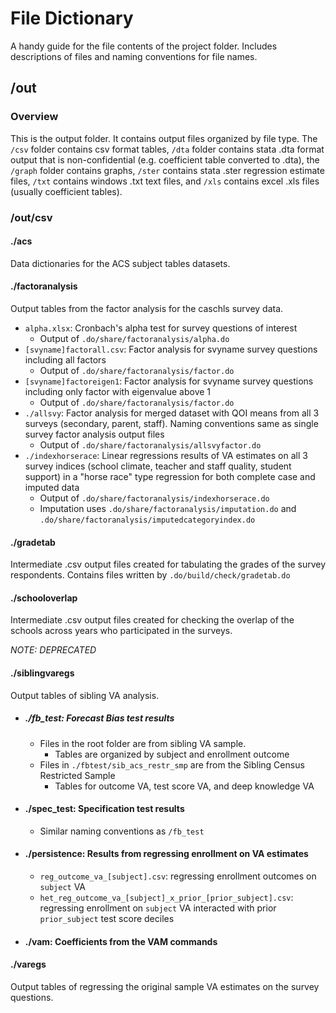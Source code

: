 # File Dictionary
A handy guide for the file contents of the project folder. Includes descriptions of files and naming conventions for file names.

## /out

### Overview

This is the output folder. It contains output files organized by file type. The ```/csv``` folder contains csv format tables, ```/dta``` folder contains stata .dta format output that is non-confidential (e.g. coefficient table converted to .dta), the ```/graph``` folder contains graphs, ```/ster``` contains stata .ster regression estimate files, ```/txt``` contains windows .txt text files, and ```/xls``` contains excel .xls files (usually coefficient tables).


### /out/csv

#### ./acs
Data dictionaries for the ACS subject tables datasets.

#### ./factoranalysis
Output tables from the factor analysis for the caschls survey data.

- ```alpha.xlsx```: Cronbach's alpha test for survey questions of interest
  - Output of ```.do/share/factoranalysis/alpha.do```
- ```[svyname]factorall.csv```: Factor analysis for svyname survey questions including all factors
  - Output of ```.do/share/factoranalysis/factor.do```
- ```[svyname]factoreigen1```: Factor analysis for svyname survey questions including only factor with eigenvalue above 1
  - Output of ```.do/share/factoranalysis/factor.do```
- ```./allsvy```: Factor analysis for merged dataset with QOI means from all 3 surveys (secondary, parent, staff). Naming conventions same as single survey factor analysis output files
  - Output of ```.do/share/factoranalysis/allsvyfactor.do```
- ```./indexhorserace```: Linear regressions results of VA estimates on all 3 survey indices (school climate, teacher and staff quality, student support) in a "horse race" type regression for both complete case and imputed data
  - Output of ```.do/share/factoranalysis/indexhorserace.do```
  - Imputation uses ```.do/share/factoranalysis/imputation.do``` and ```.do/share/factoranalysis/imputedcategoryindex.do```

#### ./gradetab
Intermediate .csv output files created for tabulating the grades of the survey respondents. Contains files written by ```.do/build/check/gradetab.do```

#### ./schooloverlap
Intermediate .csv output files created for checking the overlap of the schools across years who participated in the surveys.

*NOTE: DEPRECATED*

#### ./siblingvaregs
Output tables of sibling VA analysis.

- ##### ./fb_test: Forecast Bias test results
  - Files in the root folder are from sibling VA sample.
    - Tables are organized by subject and enrollment outcome
  - Files in ```./fbtest/sib_acs_restr_smp``` are from the Sibling Census Restricted Sample
    - Tables for outcome VA, test score VA, and deep knowledge VA
- #### ./spec_test: Specification test results
  - Similar naming conventions as ```/fb_test```
- #### ./persistence: Results from regressing enrollment on VA estimates
  - ```reg_outcome_va_[subject].csv```: regressing enrollment outcomes on ```subject``` VA
  - ```het_reg_outcome_va_[subject]_x_prior_[prior_subject].csv```: regressing enrollment on ```subject``` VA interacted with prior ```prior_subject``` test score deciles
- #### ./vam: Coefficients from the VAM commands

#### ./varegs
Output tables of regressing the original sample VA estimates on the survey questions.
